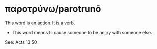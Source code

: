 # παροτρύνω/parotrunō
This word is an action. It is a verb.
* This word means to cause someone to be angry with someone else.

See: Acts 13:50
